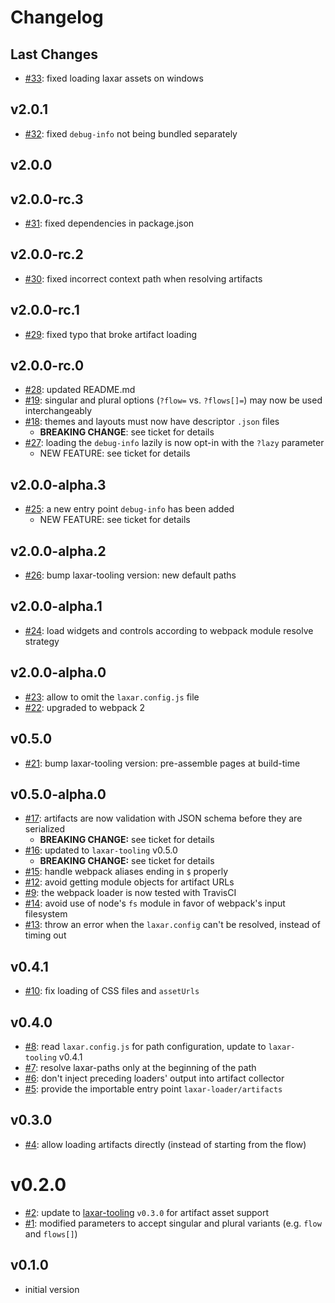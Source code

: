 # Changelog

## Last Changes


- [#33](https://github.com/LaxarJS/laxar-loader/issues/33): fixed loading laxar assets on windows

## v2.0.1

- [#32](https://github.com/LaxarJS/laxar-loader/issues/32): fixed `debug-info` not being bundled separately


## v2.0.0
## v2.0.0-rc.3

- [#31](https://github.com/LaxarJS/laxar-loader/issues/31): fixed dependencies in package.json


## v2.0.0-rc.2

- [#30](https://github.com/LaxarJS/laxar-loader/issues/30): fixed incorrect context path when resolving artifacts


## v2.0.0-rc.1

- [#29](https://github.com/LaxarJS/laxar-loader/issues/29): fixed typo that broke artifact loading


## v2.0.0-rc.0

- [#28](https://github.com/LaxarJS/laxar-loader/issues/28): updated README.md
- [#19](https://github.com/LaxarJS/laxar-loader/issues/19): singular and plural options (`?flow=` vs. `?flows[]=`) may now be used interchangeably
- [#18](https://github.com/LaxarJS/laxar-loader/issues/18): themes and layouts must now have descriptor `.json` files
   + **BREAKING CHANGE**: see ticket for details
- [#27](https://github.com/LaxarJS/laxar-loader/issues/27): loading the `debug-info` lazily is now opt-in with the `?lazy` parameter
   + NEW FEATURE: see ticket for details


## v2.0.0-alpha.3

- [#25](https://github.com/LaxarJS/laxar-loader/issues/25): a new entry point `debug-info` has been added
   + NEW FEATURE: see ticket for details


## v2.0.0-alpha.2

- [#26](https://github.com/LaxarJS/laxar-loader/issues/26): bump laxar-tooling version: new default paths


## v2.0.0-alpha.1

- [#24](https://github.com/LaxarJS/laxar-loader/issues/24): load widgets and controls according to webpack module resolve strategy


## v2.0.0-alpha.0

- [#23](https://github.com/LaxarJS/laxar-loader/issues/23): allow to omit the `laxar.config.js` file
- [#22](https://github.com/LaxarJS/laxar-loader/issues/22): upgraded to webpack 2


## v0.5.0

- [#21](https://github.com/LaxarJS/laxar-loader/issues/21): bump laxar-tooling version: pre-assemble pages at build-time


## v0.5.0-alpha.0

- [#17](https://github.com/LaxarJS/laxar-loader/issues/17): artifacts are now validation with JSON schema before they are serialized
  + **BREAKING CHANGE:** see ticket for details
- [#16](https://github.com/LaxarJS/laxar-loader/issues/16): updated to `laxar-tooling` v0.5.0
  + **BREAKING CHANGE:** see ticket for details
- [#15](https://github.com/LaxarJS/laxar-loader/issues/15): handle webpack aliases ending in `$` properly
- [#12](https://github.com/LaxarJS/laxar-loader/issues/12): avoid getting module objects for artifact URLs
- [#9](https://github.com/LaxarJS/laxar-loader/issues/9): the webpack loader is now tested with TravisCI
- [#14](https://github.com/LaxarJS/laxar-loader/issues/14): avoid use of node's `fs` module in favor of webpack's input filesystem
- [#13](https://github.com/LaxarJS/laxar-loader/issues/13): throw an error when the `laxar.config` can't be resolved, instead of timing out


## v0.4.1

- [#10](https://github.com/LaxarJS/laxar-loader/issues/10): fix loading of CSS files and `assetUrls`


## v0.4.0

- [#8](https://github.com/LaxarJS/laxar-loader/issues/8): read `laxar.config.js` for path configuration, update to `laxar-tooling` v0.4.1
- [#7](https://github.com/LaxarJS/laxar-loader/issues/7): resolve laxar-paths only at the beginning of the path
- [#6](https://github.com/LaxarJS/laxar-loader/issues/6): don't inject preceding loaders' output into artifact collector
- [#5](https://github.com/LaxarJS/laxar-loader/issues/5): provide the importable entry point `laxar-loader/artifacts`


## v0.3.0

- [#4](https://github.com/LaxarJS/laxar-loader/issues/4): allow loading artifacts directly (instead of starting from the flow)


# v0.2.0

- [#2](https://github.com/LaxarJS/laxar-loader/issues/2): update to [laxar-tooling][] `v0.3.0` for artifact asset support
- [#1](https://github.com/LaxarJS/laxar-loader/issues/1): modified parameters to accept singular and plural variants (e.g. `flow` and `flows[]`)


## v0.1.0

- initial version

[laxar-tooling]: /LaxarJS/laxar-tooling
